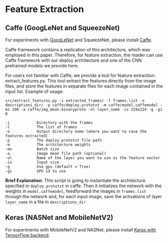 # Feature Extraction


## Caffe (GoogLeNet and SqueezeNet)

For experiments with [GoogLeNet](https://arxiv.org/abs/1409.4842) and SqueezeNet, please install [Caffe](http://caffe.berkeleyvision.org/).

Caffe framework contains a replication of this architecture, which was employed in this paper. Therefore, for feature extraction, the reader can use Caffe framework with our deploy architecture and one of the CNN pretrained models we provide here.

For users not familiar with Caffe, we provide a tool for feature extraction: extract_features.py. This tool extract the features directly from the image files, and store the features in separate files for each image contained in the input list. Example of usage: 
```
src/extract_features.py -i extracted_frames/ -l frames.list -o descriptions_dir/ -p caffe/deploy.prototxt -m caffe/model.caffemodel -ms 100 -a caffe/img_mean.binaryproto -ol layer_name -is 224x224 -g -gi 0

-i            Directory with the frames
-l            The list of frames
-o            Output directory name (where you want to save the features extracted)
-p            The deploy.prototxt file path
-m            The architecture weights
-ms           Batch size
-a            Image mean file path (optional)
-ol           Name of the layer you want to use as the feature vector
-is           Input size
-g            Use gpu (default = True)
-gi           GPU id to use
```

**Brief Explanation**: This script is going to instantiate the architecture specified in `deploy.prototxt` in caffe. Then it initializes the network with the weights in `model.caffemodel`, feedforward the images in `frames.list` through the network and, for each input image, save the activations of layer `layer_name` in a file in `descriptions_dir`

## Keras (NASNet and MobileNetV2)

For experiments with MobileNetV2 and NASNet, please install [Keras with TensorFlow backend](https://keras.io/).
